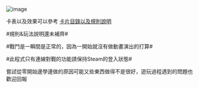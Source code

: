 ![image](https://github.com/DatePest/LostDream/assets/108296950/ba5972df-4035-4830-9255-e03ef53fc0fa)

卡表以及效果可以參考 
[卡片目錄以及規則說明](https://docs.google.com/spreadsheets/d/1XywOKKZI-OnjYv1XHdKN56nJ12PP9B_K/edit?usp=sharing&ouid=102980525715795086892&rtpof=true&sd=true)

#規則&玩法說明還未補齊#

#戰鬥是一瞬間是正常的，因為一開始就沒有做動畫演出的打算#

#此程式只有連線對戰的功能請保持Steam的登入狀態#

嘗試從零開始邊學邊做的原因可能又些東西做得不是很好，遊玩過程遇到的問題也歡迎回報
